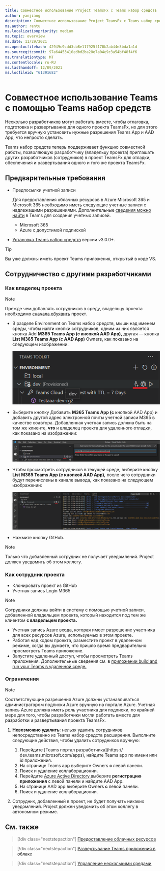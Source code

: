 ```yaml
---
title: Совместное использование Project TeamsFx с Teams набор средств
author: yanjiang
description: Совместное использование Project TeamsFx с Teams набор средств
ms.author: rentu
ms.localizationpriority: medium
ms.topic: overview
ms.date: 11/29/2021
ms.openlocfilehash: 42949c9cdd3cb8e117925f170b2ab44e3bda1a1d
ms.sourcegitcommit: 97a64453410edbd2ba28e7a04e9c3a54bf48f4f6
ms.translationtype: MT
ms.contentlocale: ru-RU
ms.lasthandoff: 12/09/2021
ms.locfileid: "61391682"
---
```

# <a name="collaborate-on-teams-project-using-teams-toolkit"></a>Совместное использование Teams с помощью Teams набор средств

Несколько разработчиков могут работать вместе, чтобы отлаговка, подготовка и развертывание для одного проекта TeamsFx, но для этого требуется вручную установить нужные разрешения Teams App и AAD App, что непросто сделать.

Teams набор средств теперь поддерживает функцию совместной работы, позволяющую разработчику (владельцу проекта) приглашать других разработчиков (сотрудников) в проект TeamsFx для отладки, обеспечения и развертывания одного и того же проекта TeamsFx.

## <a name="prerequisites"></a>Предварительные требования

* Предпосылки учетной записи

    Для предоставления облачных ресурсов в Azure Microsoft 365 и Microsoft 365 необходимо иметь следующие учетные записи с надлежащими разрешениями. Дополнительные [сведения можно найти](accounts.md) в Teams для создания учетных записей.

    * Microsoft 365
    * Azure с допустимой подпиской

* [Установка Teams набор средств](https://marketplace.visualstudio.com/items?itemName=TeamsDevApp.ms-teams-vscode-extension) версии v3.0.0+.

> [!TIP]
> Вы уже должны иметь проект Teams приложения, открытый в коде VS.

## <a name="collaborate-with-other-developers"></a>Сотрудничество с другими разработчиками

### <a name="as-a-project-owner"></a>Как владелец проекта

> [!NOTE]
> Прежде чем добавлять сотрудников в среду, владельцу проекта необходимо [сначала обуявить](provision.md) проект.

* В  разделе Environment on Teams набор средств, мыши над  именем среды, чтобы найти кнопки сотрудников, одним из них является кнопка Add **M365 Teams App (с кнопкой AAD App),** другая — кнопка **List M365 Teams App (с AAD App)** Owners, как показано на следующем изображении:

  ![Кнопки совместной работы](./images/collaboration-buttons.png)

* Выберите кнопку Добавить **M365 Teams App (с** кнопкой AAD App) и добавить другой адрес электронной почты учетной записи M365 в качестве соавтора. Добавленная учетная запись должна быть на том же клиенте, **что** и владелец проекта для удаленного отладки, как показано на изображении:

  ![электронная почта соавтора ввода](./images/collaboration-add-owner-email.png)

* Чтобы просмотреть сотрудников в текущей среде, выберите кнопку **List M365 Teams App (с кнопкой AAD App),** после чего сотрудники будут перечислены в канале вывода, как показано на следующем изображении:

  ![Владельцы списков совместной работы](./images/collaboration-list-owners.png)

* Нажмите кнопку GitHub.

> [!NOTE]
> Только что добавленный сотрудник не получает уведомлений. Project должен уведомить об этом коллегу.

### <a name="as-a-project-collaborator"></a>Как сотрудник проекта

* Клонировать проект из GitHub
* Учетная запись Login M365

> [!NOTE]
> Сотрудники должны войти в систему с помощью учетной записи, добавленной владельцем проекта, который находится под тем же клиентом **с владельцем проекта.**

* Учетная запись Azure входа, которая имеет разрешение участника для всех ресурсов Azure, используемых в этом проекте.
* Работая над кодом проекта, разместите проект в удаленном режиме, когда вы думаете, что пришло время предварительно просмотреть Teams приложение.
* Запустите удаленный доступ, чтобы просмотреть Teams приложения. Дополнительные сведения см. в [приложении build and run your Teams в удаленной среде.](/microsoftteams/platform/sbs-gs-javascript?tabs=vscode%2Cvsc%2Cviscode%2Cvcode&tutorial-step=3&branch)

### <a name="limitations"></a>Ограничения

> [!NOTE]
> Соответствующие разрешения Azure должны устанавливаться администратором подписки Azure вручную на портале Azure. Учетная запись Azure должна иметь роль участника для подписки, по крайней мере для того, чтобы разработчики могли работать вместе для разработки и развертывания проекта TeamsFx.

1. **Невозможно удалить:** нельзя удалить сотрудников непосредственно из Teams набор средств расширения. Выполните следующие действия, чтобы удалить сотрудников вручную:

      1. Перейдите [Teams портал разработчика](https://  dev.teams.microsoft.com/apps), найдите Teams app по имени или id приложения.
      2. На странице Teams app выберите Owners **с** левой панели.
      3. Поиск и удаление коллаборационии.
      4. Перейдите [Azure Active Directory,](https://ms.portal.azure.com/#blade/Microsoft_AAD_IAM/ActiveDirectoryMenuBlade/RegisteredApps)выберите **регистрацию приложения** с левой панели и найдите AAD App.
      5. На странице AAD app выберите Owners **с** левой панели.
      6. Поиск и удаление коллаборационии.


1. Сотрудник, добавленный в проект, не будет получать никаких уведомлений. Project должен уведомить об этом коллегу в автономном режиме.

## <a name="see-also"></a>См. также

> [!div class="nextstepaction"]
> [Предоставление облачных ресурсов](provision.md)

> [!div class="nextstepaction"]
> [Развертывание Teams приложения в облаке](deploy.md)

> [!div class="nextstepaction"]
> [Управление несколькими средами](TeamsFx-multi-env.md)
